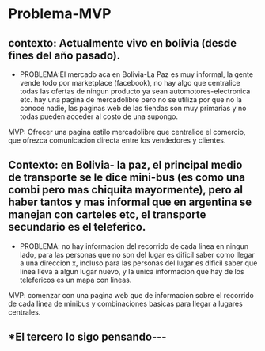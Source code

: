 # Problema-MVP
contexto: Actualmente vivo en bolivia (desde fines del año pasado).
--------------------------------------------------------------------

* PROBLEMA:El mercado aca en Bolivia-La Paz es muy informal, la gente vende todo por marketplace (facebook), no hay algo que centralice todas las ofertas de ningun producto ya sean automotores-electronica etc. hay una pagina de mercadolibre pero no se utiliza por que no la conoce nadie, las paginas web de las tiendas son muy primarias y no todas pueden acceder al costo de una supongo. 

 MVP: Ofrecer una pagina estilo mercadolibre que centralice el comercio, que ofrezca comunicacion directa entre los vendedores y clientes.

Contexto: en Bolivia- la paz, el principal medio de transporte se le dice mini-bus  (es como una combi pero mas chiquita mayormente), pero al haber tantos y mas informal que en argentina se manejan con carteles etc, el transporte secundario es el teleferico.
  -------------------------------------------------------------------------------------------------------------------------------------------
 * PROBLEMA: no hay informacion del recorrido de cada linea en ningun lado, para las personas que no son del lugar es dificil saber como llegar a una direccion x, incluso para las personas del lugar es dificil saber que linea lleva a algun lugar nuevo, y la unica informacion que hay de los telefericos es un mapa con lineas. 
 
 MVP: comenzar con una pagina web que de informacion sobre el recorrido de cada linea de minibus y combinaciones basicas para llegar a lugares centrales.
 
 
 *El tercero lo sigo pensando---
 -------------------------------------
